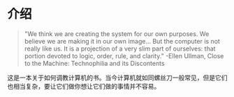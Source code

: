 # 介绍

> "We think we are creating the system for our own purposes. We believe we are making it in our own image... But the computer is not really like us. It is a projection of a very slim part of ourselves: that portion devoted to logic, order, rule, and clarity." -Ellen Ullman, Close to the Machine: Technophilia and its Discontents

这是一本关于如何调教计算机的书。当今计算机就如同螺丝刀一般常见，但是它们也相当复杂，要让它们做你想让它们做的事情并不容易。
